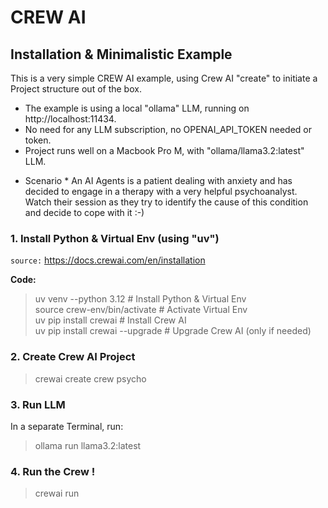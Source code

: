 # CREW AI

## Installation & Minimalistic Example

This is a very simple CREW AI example, using Crew AI "create" to initiate a Project structure out of the box.
- The example is using a local "ollama" LLM, running on http://localhost:11434.
- No need for any LLM subscription, no OPENAI_API_TOKEN needed or token.
- Project runs well on a Macbook Pro M, with "ollama/llama3.2:latest" LLM.

* Scenario *
An AI Agents is a patient dealing with anxiety and has decided to engage in a therapy with a very helpful psychoanalyst.
Watch their session as they try to identify the cause of this condition and decide to cope with it :-)

### 1. Install Python & Virtual Env (using "uv")
`source:` https://docs.crewai.com/en/installation

**Code:**

>uv venv --python 3.12           # Install Python & Virtual Env  
>source crew-env/bin/activate    # Activate Virtual Env  
>uv pip install crewai           # Install Crew AI  
>uv pip install crewai --upgrade # Upgrade Crew AI (only if needed)


### 2. Create Crew AI Project
> crewai create crew psycho

### 3. Run LLM
In a separate Terminal, run:
> ollama run llama3.2:latest

### 4. Run the Crew !
> crewai run 
